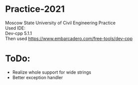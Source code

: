 # Practice-2021
Moscow State University of Civil Engineering Practice<br/>
Used IDE:<br/>
  Dev-cpp 5.1.1<br/>
  Then used https://www.embarcadero.com/free-tools/dev-cpp<br/>
  
# ToDo:
  * Realize whole support for wide strings<br/>
  * Better exception handler<br/>
